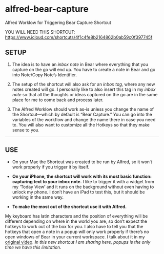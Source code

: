 # alfred-bear-capture
Alfred Worklow for Triggering Bear Capture Shortcut

YOU WILL NEED THIS SHORTCUT:
https://www.icloud.com/shortcuts/4f1c4fe8b2164862b0ab59c0f397745f

## SETUP
1. The idea is to have an *inbox note* in Bear where everything that you capture on the go will end up. You have to create a note in Bear and go into Note/Copy Note’s Identifier.

2. The setup of the shortcut will also ask for an *inbox tag,* where any new notes created will go. I personally like to also insert this tag in my *inbox note* so that all the thoughts or ideas captured on the go are in the same place for me to come back and process later.

3. The Alfred Worklow should work as-is unless you change the name of the Shortcut—which by default is “Bear Capture.” You can go into the variables of the workflow and change the name there in case you need to. You will also want to customize all the Hotkeys so that they make sense to you.

- - - -

## USE
* On your Mac the Shortcut was created to be run by Alfred, so it won’t work properly if you trigger it by itself.

* **On your iPhone, the shortcut will work with its most basic function: capturing text to your inbox note.** I like to trigger it with a widget from my ‘Today View’ and it runs on the background without even having to unlock my phone. I don’t have an iPad to test this, but it should be working in the same way.

* **To make the most out of the shortcut use it with Alfred.**

My keyboard has latin characters and the position of everything will be different depending on where in the world you are, so don’t expect the hotkeys to work out of the box for you. I also have to tell you that the hotkeys that open a note in a popup will only work properly if there’s no open windows of Bear in your current workspace. I talk about it in my [original video](https://www.youtube.com/watch?v=pN61eSmzwzU&start=1260). *In this new shortcut I am sharing here, popups is the only time we have this limitation.*
